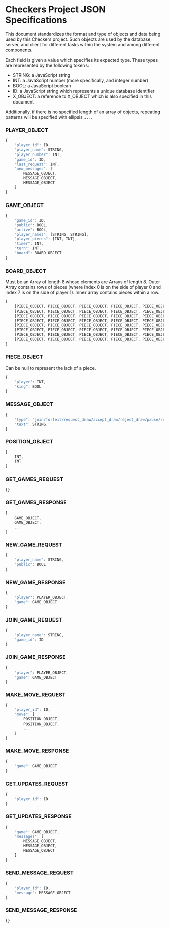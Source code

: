 
# Checkers Project JSON Specifications

This document standardizes the format and type of objects and data being used
by this Checkers project. Such objects are used by the database, server, and
client for different tasks within the system and among different components.

Each field is given a value which specifies its expected type. These types are
represented by the following tokens:
- STRING: a JavaScript string
- INT: a JavaScript number (more specifically, and integer number)
- BOOL: a JavaScript boolean
- ID: a JavaScript string which represents a unique database identifier
- X_OBJECT: a reference to X_OBJECT which is also specified in this document

Additionally, if there is no specified length of an array of objects, repeating
patterns will be specified with ellipsis `...`.

### PLAYER_OBJECT
```javascript
{
    "player_id": ID,
    "player_name": STRING,
    "player_number": INT,
    "game_id": ID,
    "last_request": INT,
    "new_messages": [
        MESSAGE_OBJECT,
        MESSAGE_OBJECT,
        MESSAGE_OBJECT
    ]
}
```

### GAME_OBJECT
```javascript
{
    "game_id": ID,
    "public": BOOL,
    "active": BOOL,
    "player_names": [STRING, STRING],
    "player_pieces": [INT, INT],
    "timer": INT,
    "turn": INT,
    "board": BOARD_OBJECT
}
```

### BOARD_OBJECT
Must be an Array of length 8 whose elements are Arrays of length 8. Outer Array
contains rows of pieces (where index 0 is on the side of player 0 and index 7 is
on the side of player 1). Inner array contains pieces within a row.
```javascript
[
    [PIECE_OBJECT, PIECE_OBJECT, PIECE_OBJECT, PIECE_OBJECT, PIECE_OBJECT, PIECE_OBJECT, PIECE_OBJECT, PIECE_OBJECT],
    [PIECE_OBJECT, PIECE_OBJECT, PIECE_OBJECT, PIECE_OBJECT, PIECE_OBJECT, PIECE_OBJECT, PIECE_OBJECT, PIECE_OBJECT],
    [PIECE_OBJECT, PIECE_OBJECT, PIECE_OBJECT, PIECE_OBJECT, PIECE_OBJECT, PIECE_OBJECT, PIECE_OBJECT, PIECE_OBJECT],
    [PIECE_OBJECT, PIECE_OBJECT, PIECE_OBJECT, PIECE_OBJECT, PIECE_OBJECT, PIECE_OBJECT, PIECE_OBJECT, PIECE_OBJECT],
    [PIECE_OBJECT, PIECE_OBJECT, PIECE_OBJECT, PIECE_OBJECT, PIECE_OBJECT, PIECE_OBJECT, PIECE_OBJECT, PIECE_OBJECT],
    [PIECE_OBJECT, PIECE_OBJECT, PIECE_OBJECT, PIECE_OBJECT, PIECE_OBJECT, PIECE_OBJECT, PIECE_OBJECT, PIECE_OBJECT],
    [PIECE_OBJECT, PIECE_OBJECT, PIECE_OBJECT, PIECE_OBJECT, PIECE_OBJECT, PIECE_OBJECT, PIECE_OBJECT, PIECE_OBJECT],
    [PIECE_OBJECT, PIECE_OBJECT, PIECE_OBJECT, PIECE_OBJECT, PIECE_OBJECT, PIECE_OBJECT, PIECE_OBJECT, PIECE_OBJECT],
]
```

### PIECE_OBJECT
Can be null to represent the lack of a piece.
```javascript
{
    "player": INT,
    "king": BOOL
}
```

### MESSAGE_OBJECT
```javascript
{
    "type": "join/forfeit/request_draw/accept_draw/reject_draw/pause/resume",
    "text": STRING,
}
```

### POSITION_OBJECT
```javascript
[
    INT,
    INT
]
```

### GET_GAMES_REQUEST
```javascript
{}
```

### GET_GAMES_RESPONSE
```javascript
[
    GAME_OBJECT,
    GAME_OBJECT,
    ...
]
```

### NEW_GAME_REQUEST
```javascript
{
    "player_name": STRING,
    "public": BOOL
}
```

### NEW_GAME_RESPONSE
```javascript
{
    "player": PLAYER_OBJECT,
    "game": GAME_OBJECT
}
```

### JOIN_GAME_REQUEST
```javascript
{
    "player_name": STRING,
    "game_id": ID
}
```

### JOIN_GAME_RESPONSE
```javascript
{
    "player": PLAYER_OBJECT,
    "game": GAME_OBJECT
}
```

### MAKE_MOVE_REQUEST
```javascript
{
    "player_id": ID,
    "move": [
        POSITION_OBJECT,
        POSITION_OBJECT,
        ...
    ]
}
```

### MAKE_MOVE_RESPONSE
```javascript
{
    "game": GAME_OBJECT
}
```

### GET_UPDATES_REQUEST
```javascript
{
    "player_id": ID
}
```

### GET_UPDATES_RESPONSE
```javascript
{
    "game": GAME_OBJECT,
    "messages": [
        MESSAGE_OBJECT,
        MESSAGE_OBJECT,
        MESSAGE_OBJECT
    ]
}
```

### SEND_MESSAGE_REQUEST
```javascript
{
    "player_id": ID,
    "message": MESSAGE_OBJECT
}
```

### SEND_MESSAGE_RESPONSE
```javascript
{}
```
